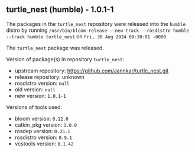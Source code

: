 ## turtle_nest (humble) - 1.0.1-1

The packages in the `turtle_nest` repository were released into the `humble` distro by running `/usr/bin/bloom-release --new-track --rosdistro humble --track humble turtle_nest` on `Fri, 30 Aug 2024 09:38:01 -0000`

The `turtle_nest` package was released.

Version of package(s) in repository `turtle_nest`:

- upstream repository: https://github.com/Jannkar/turtle_nest.git
- release repository: unknown
- rosdistro version: `null`
- old version: `null`
- new version: `1.0.1-1`

Versions of tools used:

- bloom version: `0.12.0`
- catkin_pkg version: `1.0.0`
- rosdep version: `0.25.1`
- rosdistro version: `0.9.1`
- vcstools version: `0.1.42`


